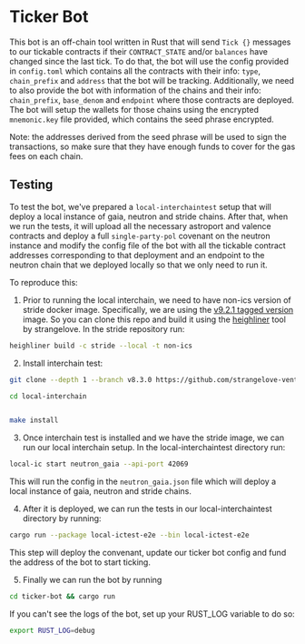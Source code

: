 # Ticker Bot

This bot is an off-chain tool written in Rust that will send `Tick {}` messages to our tickable contracts if their `CONTRACT_STATE` and/or `balances` have changed since the last tick.
To do that, the bot will use the config provided in `config.toml` which contains all the contracts with their info: `type`, `chain_prefix` and `address` that the bot will be tracking. Additionally, we need to also provide the bot with information of the chains and their info: `chain_prefix`, `base_denom` and `endpoint` where those contracts are deployed. The bot will setup the wallets for those chains using the encrypted `mnemonic.key` file provided, which contains the seed phrase encrypted.

Note: the addresses derived from the seed phrase will be used to sign the transactions, so make sure that they have enough funds to cover for the gas fees on each chain.

## Testing

To test the bot, we've prepared a `local-interchaintest` setup that will deploy a local instance of gaia, neutron and stride chains. After that, when we run the tests, it will upload all the necessary astroport and valence contracts and deploy a full `single-party-pol` covenant on the neutron instance and modify the config file of the bot with all the tickable contract addresses corresponding to that deployment and an endpoint to the neutron chain that we deployed locally so that we only need to run it.

To reproduce this:

1. Prior to running the local interchain, we need to have non-ics version of stride docker image. Specifically, we are using the [v9.2.1 tagged version](https://github.com/Stride-Labs/stride/tree/v9.2.1) image. So you can clone this repo and build it using the [heighliner](https://github.com/strangelove-ventures/heighliner#example-cosmos-sdk-chain-development-cycle-build-a-local-repository) tool by strangelove. In the stride repository run:

```bash
heighliner build -c stride --local -t non-ics
```

2. Install interchain test:

```bash
git clone --depth 1 --branch v8.3.0 https://github.com/strangelove-ventures/interchaintest; cd interchaintest; git switch -c v8.3.0
```

```bash
cd local-interchain
```

```bash

make install
```

3. Once interchain test is installed and we have the stride image, we can run our local interchain setup. In the local-interchaintest directory run:

```bash
local-ic start neutron_gaia --api-port 42069
```

This will run the config in the `neutron_gaia.json` file which will deploy a local instance of gaia, neutron and stride chains.

4. After it is deployed, we can run the tests in our local-interchaintest directory by running:

```bash
cargo run --package local-ictest-e2e --bin local-ictest-e2e
```

This step will deploy the convenant, update our ticker bot config and fund the address of the bot to start ticking.

5. Finally we can run the bot by running

```bash
cd ticker-bot && cargo run
```

If you can't see the logs of the bot, set up your RUST_LOG variable to do so:

```bash
export RUST_LOG=debug
```
